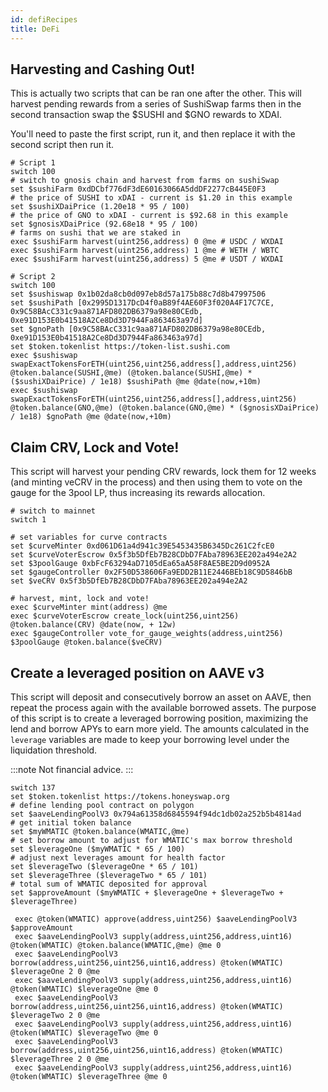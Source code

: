 ```yaml
---
id: defiRecipes
title: DeFi
---
```

## Harvesting and Cashing Out!
This is actually two scripts that can be ran one after the other. This will harvest pending rewards from a series of SushiSwap farms then in the second transaction swap the $SUSHI and $GNO rewards to XDAI.

You'll need to paste the first script, run it, and then replace it with the second script then run it.

```
# Script 1
switch 100
# switch to gnosis chain and harvest from farms on sushiSwap
set $sushiFarm 0xdDCbf776dF3dE60163066A5ddDF2277cB445E0F3
# the price of SUSHI to xDAI - current is $1.20 in this example
set $sushiXDaiPrice (1.20e18 * 95 / 100)
# the price of GNO to xDAI - current is $92.68 in this example
set $gnosisXDaiPrice (92.68e18 * 95 / 100)
# farms on sushi that we are staked in
exec $sushiFarm harvest(uint256,address) 0 @me # USDC / WXDAI
exec $sushiFarm harvest(uint256,address) 1 @me # WETH / WBTC
exec $sushiFarm harvest(uint256,address) 5 @me # USDT / WXDAI

# Script 2
switch 100
set $sushiswap 0x1b02da8cb0d097eb8d57a175b88c7d8b47997506
set $sushiPath [0x2995D1317DcD4f0aB89f4AE60F3f020A4F17C7CE, 0x9C58BAcC331c9aa871AFD802DB6379a98e80CEdb, 0xe91D153E0b41518A2Ce8Dd3D7944Fa863463a97d]
set $gnoPath [0x9C58BAcC331c9aa871AFD802DB6379a98e80CEdb, 0xe91D153E0b41518A2Ce8Dd3D7944Fa863463a97d]
set $token.tokenlist https://token-list.sushi.com
exec $sushiswap swapExactTokensForETH(uint256,uint256,address[],address,uint256) @token.balance(SUSHI,@me) (@token.balance(SUSHI,@me) * ($sushiXDaiPrice) / 1e18) $sushiPath @me @date(now,+10m)
exec $sushiswap swapExactTokensForETH(uint256,uint256,address[],address,uint256) @token.balance(GNO,@me) (@token.balance(GNO,@me) * ($gnosisXDaiPrice) / 1e18) $gnoPath @me @date(now,+10m)
```

## Claim CRV, Lock and Vote! 
This script will harvest your pending CRV rewards, lock them for 12 weeks (and minting veCRV in the process) and then using them to vote on the gauge for the 3pool LP, thus increasing its rewards allocation. 
```
# switch to mainnet
switch 1

# set variables for curve contracts
set $curveMinter 0xd061D61a4d941c39E5453435B6345Dc261C2fcE0
set $curveVoterEscrow 0x5f3b5DfEb7B28CDbD7FAba78963EE202a494e2A2
set $3poolGauge 0xbFcF63294aD7105dEa65aA58F8AE5BE2D9d0952A
set $gaugeController 0x2F50D538606Fa9EDD2B11E2446BEb18C9D5846bB
set $veCRV 0x5f3b5DfEb7B28CDbD7FAba78963EE202a494e2A2

# harvest, mint, lock and vote!
exec $curveMinter mint(address) @me
exec $curveVoterEscrow create_lock(uint256,uint256) @token.balance(CRV) @date(now, + 12w)
exec $gaugeController vote_for_gauge_weights(address,uint256) $3poolGauge @token.balance($veCRV)
```

## Create a leveraged position on AAVE v3
This script will deposit and consecutively borrow an asset on AAVE, then repeat the process again with the available borrowed assets. The purpose of this script is to create a leveraged borrowing position, maximizing the lend and borrow APYs to earn more yield. The amounts calculated in the `leverage` variables are made to keep your borrowing level under the liquidation threshold.

:::note
Not financial advice.
:::
```
switch 137
set $token.tokenlist https://tokens.honeyswap.org
# define lending pool contract on polygon
set $aaveLendingPoolV3 0x794a61358d6845594f94dc1db02a252b5b4814ad
# get initial token balance
set $myWMATIC @token.balance(WMATIC,@me)
# set borrow amount to adjust for WMATIC's max borrow threshold
set $leverageOne ($myWMATIC * 65 / 100)
# adjust next leverages amount for health factor
set $leverageTwo ($leverageOne * 65 / 101)
set $leverageThree ($leverageTwo * 65 / 101)
# total sum of WMATIC deposited for approval
set $approveAmount ($myWMATIC + $leverageOne + $leverageTwo + $leverageThree)

 exec @token(WMATIC) approve(address,uint256) $aaveLendingPoolV3 $approveAmount
 exec $aaveLendingPoolV3 supply(address,uint256,address,uint16) @token(WMATIC) @token.balance(WMATIC,@me) @me 0
 exec $aaveLendingPoolV3 borrow(address,uint256,uint256,uint16,address) @token(WMATIC) $leverageOne 2 0 @me
 exec $aaveLendingPoolV3 supply(address,uint256,address,uint16) @token(WMATIC) $leverageOne @me 0
 exec $aaveLendingPoolV3 borrow(address,uint256,uint256,uint16,address) @token(WMATIC) $leverageTwo 2 0 @me
 exec $aaveLendingPoolV3 supply(address,uint256,address,uint16) @token(WMATIC) $leverageTwo @me 0
 exec $aaveLendingPoolV3 borrow(address,uint256,uint256,uint16,address) @token(WMATIC) $leverageThree 2 0 @me
 exec $aaveLendingPoolV3 supply(address,uint256,address,uint16) @token(WMATIC) $leverageThree @me 0
```